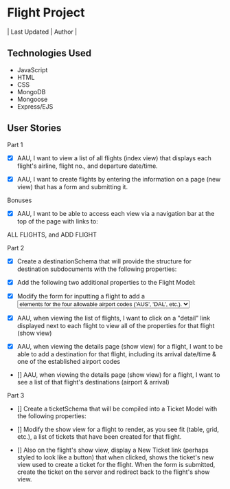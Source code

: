 # Flight Project

| Last Updated  | Author |


## Technologies Used

- JavaScript
- HTML
- CSS
- MongoDB
- Mongoose
- Express/EJS


## User Stories

Part 1

- [X] AAU, I want to view a list of all flights (index view) that displays each flight's airline, flight no., and departure date/time.

- [X] AAU, I want to create flights by entering the information on a page (new view) that has a form and submitting it.

Bonuses

- [X] AAU, I want to be able to access each view via a navigation bar at the top of the page with links to:

ALL FLIGHTS, and
ADD FLIGHT

Part 2

- [X] Create a destinationSchema that will provide the structure for destination subdocuments with the following properties:

- [X] Add the following two additional properties to the Flight Model:

- [X] Modify the form for inputting a flight to add a <select name="airport"> element so assign a value to the new flight document's airport property. Ensure that there are <option> elements for the four allowable airport codes ('AUS', 'DAL', etc.).

- [X] AAU, when viewing the list of flights, I want to click on a "detail" link displayed next to each flight to view all of the properties for that flight (show view)

- [X] AAU, when viewing the details page (show view) for a flight, I want to be able to add a destination for that flight, including its arrival date/time & one of the established airport codes

- [] AAU, when viewing the details page (show view) for a flight, I want to see a list of that flight's destinations (airport & arrival)

Part 3

- [] Create a ticketSchema that will be compiled into a Ticket Model with the following properties:

- [] Modify the show view for a flight to render, as you see fit (table, grid, etc.), a list of tickets that have been created for that flight.

- [] Also on the flight's show view, display a New Ticket link (perhaps styled to look like a button) that when clicked, shows the ticket's new view used to create a ticket for the flight. When the form is submitted, create the ticket on the server and redirect back to the flight's show view.
